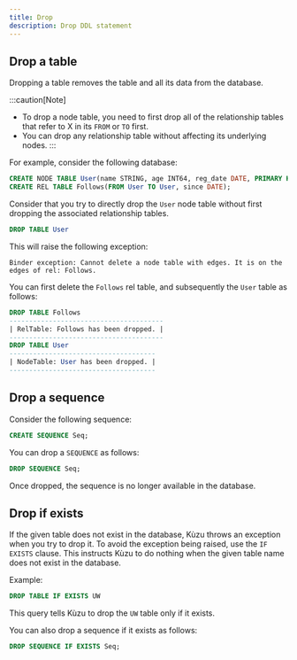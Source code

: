 ```yaml
---
title: Drop
description: Drop DDL statement
---
```


## Drop a table

Dropping a table removes the table and all its data from the database.

:::caution[Note]
- To drop a node table, you need to first drop all of the relationship tables that refer to X in
  its `FROM` or `TO` first.
- You can drop any relationship table without affecting its underlying nodes.
:::

For example, consider the following database:

```sql
CREATE NODE TABLE User(name STRING, age INT64, reg_date DATE, PRIMARY KEY (name));
CREATE REL TABLE Follows(FROM User TO User, since DATE);
```

Consider that you try to directly drop the `User` node table without first dropping the associated
relationship tables.
```sql
DROP TABLE User
```
This will raise the following exception:
```
Binder exception: Cannot delete a node table with edges. It is on the edges of rel: Follows.
```

You can first delete the `Follows` rel table, and subsequently the `User` table as follows:

```sql
DROP TABLE Follows
---------------------------------------
| RelTable: Follows has been dropped. |
---------------------------------------
DROP TABLE User
-------------------------------------
| NodeTable: User has been dropped. |
-------------------------------------
```

## Drop a sequence

Consider the following sequence:

```sql
CREATE SEQUENCE Seq;
```

You can drop a `SEQUENCE` as follows:

```sql
DROP SEQUENCE Seq;
```
Once dropped, the sequence is no longer available in the database.

## Drop if exists
If the given table does not exist in the database, Kùzu throws an exception when you try to drop it.
To avoid the exception being raised, use the `IF EXISTS` clause. This instructs Kùzu to do nothing when
the given table name does not exist in the database.

Example:
```sql
DROP TABLE IF EXISTS UW
```
This query tells Kùzu to drop the `UW` table only if it exists.

You can also drop a sequence if it exists as follows:

```sql
DROP SEQUENCE IF EXISTS Seq;
```
